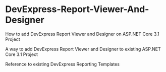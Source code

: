 # DevExpress-Report-Viewer-And-Designer
How to add DevExpress Report Viewer and Designer on ASP.NET Core 3.1 Project

A way to add DevExpress Report Viewer and Designer to existing ASP.NET Core 3.1 Project

Reference to existing DevExpress Reporting Templates
